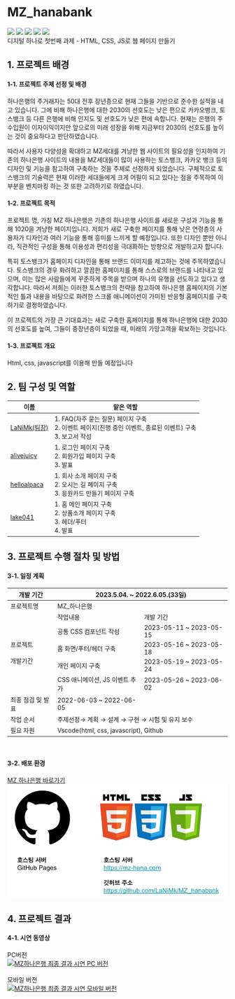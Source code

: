 # MZ_hanabank
<img src="https://img.shields.io/badge/html5-E34F26?style=for-the-badge&logo=html5&logoColor=white"> <img src="https://img.shields.io/badge/css-1572B6?style=for-the-badge&logo=css3&logoColor=white"> <img src="https://img.shields.io/badge/javascript-F7DF1E?style=for-the-badge&logo=javascript&logoColor=black"> <img src="https://img.shields.io/badge/github-181717?style=for-the-badge&logo=github&logoColor=white"> <img src="https://img.shields.io/badge/git-F05032?style=for-the-badge&logo=git&logoColor=white">
<br />
디지털 하나로 첫번째 과제 - HTML, CSS, JS로 웹 페이지 만들기

## 1. 프로젝트 배경

#### 1-1. 프로젝트 주제 선정 및 배경

하나은행의 주거래자는 50대 전후 장년층으로 현재 그들을 기반으로 준수한 실적을 내고 있습니다. 그에 비해 하나은행에 대한 2030의 선호도는 낮은 편으로 카카오뱅크, 토스뱅크 등 다른 은행에 비해 인지도 및 선호도가 낮은 편에 속합니다. 현재는 은행의 주 수입원이 이자이익이지만 앞으로의 미래 성장을 위해 지금부터 2030의 선호도를 높이는 것이 중요하다고 판단하였습니다. 

따라서 사용자 다양성을 확대하고 MZ세대를 겨냥한 웹 사이트의 필요성을 인지하여 기존의 하나은행 사이트의 내용을 MZ세대들이 많이 사용하는 토스뱅크, 카카오 뱅크 등의 디자인 및 기능을 참고하여 구축하는 것을 주제로 선정하게 되었습니다. 구체적으로 토스뱅크의 기술력은 현재 이러한 세대들에게 크게 어필이 되고 있다는 점을 주목하여 이 부분을 벤치마킹 하는 것 또한 고려하기로 하였습니다. 

#### 1-2. 프로젝트 목적
프로젝트 명, 가칭 MZ 하나은행은 기존의 하나은행 사이트를 새로운 구성과 기능을 통해 1020을 겨냥한 페이지입니다. 저희가 새로 구축한 페이지를 통해 낮은 연령층의 사용자가 디자인과 여러 기능을 통해 흥미를 느끼게 할 예정입니다. 또한 디자인 뿐만 아니라, 직관적인 구성을 통해 이용성과 편리성을 극대화하는 방향으로 개발하고자 합니다.

특히 토스뱅크가 홈페이지 디자인을 통해 브랜드 이미지를 제고하는 것에 주목하였습니다. 토스뱅크의 경우 화려하고 깔끔한 홈페이지를 통해 스스로의 브랜드를 나타내고 있으며, 이는 많은 사람들에게 꾸준하게 주목을 받으며 하나의 유행을 선도하고 있다고 생각합니다. 따라서 저희는 이러한 토스뱅크의 전략을 참고하여 하나은행 홈페이지의 기본적인 틀과 내용을 바탕으로 화려한 스크롤 애니메이션이 가미된 반응형 홈페이지를 구축하기로 결정하였습니다. 

이 프로젝트의 가장 큰 기대효과는 새로 구축한 홈페이지를 통해 하나은행에 대한 2030의 선호도를 높여, 그들이 중장년층이 되었을 때, 미래의 가망고객을 확보하는 것입니다. 

#### 1-3. 프로젝트 개요
Html, css, javascript를 이용해 만들 예정입니다

## 2. 팀 구성 및 역할

이름 | 맡은 역할
------------|------|
[LaNiMk(팀장)](https://github.com/LaNiMk) | 1. FAQ(자주 묻는 질문) 페이지 구축<br />2. 이벤트 페이지(진행 중인 이벤트, 종료된 이벤트) 구축<br /> 3. 보고서 작성 |
[alivejuicy](https://github.com/alivejuicy) | 1. 로그인 페이지 구축<br />2. 회원가입 페이지 구축<br />3. 발표 |
[helloalpaca](https://github.com/helloalpaca) | 1. 회사 소개 페이지 구축<br />2. 오시는 길 페이지 구축<br />3. 응원카드 만들기 페이지 구축 |
[lake041](https://github.com/lake041) | 1. 홈 메인 페이지 구축<br />2. 상품소개 페이지 구축<br />3. 헤더/푸터<br />4. 발표 |

## 3. 프로젝트 수행 절차 및 방법
#### 3-1. 일정 계획

<table>
    <thead>
    <tr>
        <th>개발 기간</th>
        <th colspan="2">2023.5.04. ~ 2022.6.05.(33일)</th>
    </tr>
    </thead>
    <tbody>
    <tr>
        <td>프로젝트명</td>
        <td colspan="2">MZ_하나은행</td>
    </tr>
    <tr>
        <td rowspan="5">프로젝트<br><br>개발기간</td>
        <td>작업내용</td>
        <td>개발 기간</td>
    </tr>
    <tr>
        <td>공통 CSS 컴포넌트 작성</td>
        <td>2023-05-11 ~ 2023-05-15</td>
    </tr>
    <tr>
        <td>홈 화면/푸터/헤더 구축</td>
        <td>2023-05-16 ~ 2023-05-18</td>
    </tr>
    <tr>
        <td>개인 페이지 구축</td>
        <td>2023-05-19 ~ 2023-05-24</td>
    </tr>
    <tr>
        <td>CSS 애니메이션, JS 이벤트 추가</td>
        <td>2023-05-26 ~ 2023-06-02</td>
    </tr>
    <tr>
        <td>최종 점검 및 발표</td>
        <td>2022-06-03 ~ 2022-06-05 </td>
    </tr>
    <tr>
        <td>작업 순서</td>
        <td colspan="2">주제선정→ 계획 → 설계 → 구현 → 시험 및 유지 보수</td>
    </tr>
    <tr>
        <td>필요 자원</td>
        <td colspan="2">Vscode(html, css, javascript), Github</td>
    </tr>
    </tbody>
</table>

<br />

#### 3-2. 배포 환경
[MZ 하나은행 바로가기](https://mz-hana.com)
<br />
<img src="./img/readme-githubpages.png" width="600"> 
<br>

## 4. 프로젝트 결과

#### 4-1. 시연 동영상
PC버전
<br />
[![MZ하나은행 최종 결과 시연 PC 버전](http://img.youtube.com/vi/yP72lzuMiEQ/0.jpg)](https://www.youtube.com/watch?v=yP72lzuMiEQ) 
<br />
<br />
모바일 버전
<br />
[![MZ하나은행 최종 결과 시연 모바일 버전](http://img.youtube.com/vi/Vv1BglhEO2M/0.jpg)](https://www.youtube.com/watch?v=Vv1BglhEO2M&feature=youtu.be) 
